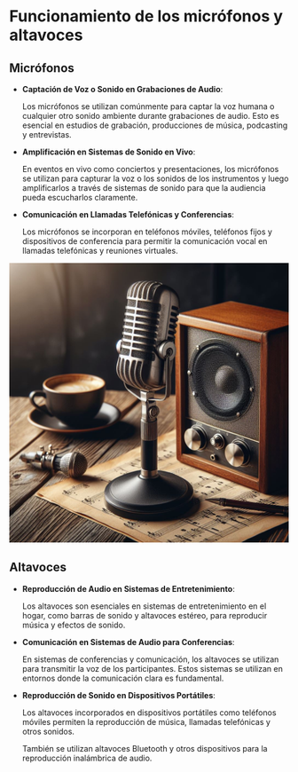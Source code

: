 # Funcionamiento de los micrófonos y altavoces

## Micrófonos

- **Captación de Voz o Sonido en Grabaciones de Audio**:
  
    Los micrófonos se utilizan comúnmente para captar la voz humana o cualquier otro sonido ambiente durante grabaciones de audio.
    Esto es esencial en estudios de grabación, producciones de música, podcasting y entrevistas.

- **Amplificación en Sistemas de Sonido en Vivo**:
  
    En eventos en vivo como conciertos y presentaciones, los micrófonos se utilizan para capturar la voz o los sonidos de los instrumentos y luego amplificarlos a través de sistemas de sonido para que la audiencia pueda escucharlos claramente.

- **Comunicación en Llamadas Telefónicas y Conferencias**:
  
    Los micrófonos se incorporan en teléfonos móviles, teléfonos fijos y dispositivos de conferencia para permitir la comunicación vocal en llamadas telefónicas y reuniones virtuales.

![ddd](img/ddd.jpg)

## Altavoces

- **Reproducción de Audio en Sistemas de Entretenimiento**:
  
    Los altavoces son esenciales en sistemas de entretenimiento en el hogar, como barras de sonido y altavoces estéreo, para reproducir música y efectos de sonido.

- **Comunicación en Sistemas de Audio para Conferencias**:
  
    En sistemas de conferencias y comunicación, los altavoces se utilizan para transmitir la voz de los participantes. Estos sistemas se utilizan en entornos donde la comunicación clara es fundamental.

- **Reproducción de Sonido en Dispositivos Portátiles**:

    Los altavoces incorporados en dispositivos portátiles como teléfonos móviles permiten la reproducción de música, llamadas telefónicas y otros sonidos.

    También se utilizan altavoces Bluetooth y otros dispositivos para la reproducción inalámbrica de audio.
